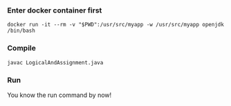### Enter docker container first
```
docker run -it --rm -v "$PWD":/usr/src/myapp -w /usr/src/myapp openjdk /bin/bash
```

### Compile
```
javac LogicalAndAssignment.java
```

### Run
You know the run command by now!
